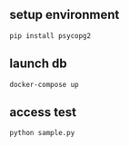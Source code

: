 ## setup environment

```
pip install psycopg2
```

## launch db

```
docker-compose up
```

## access test

```
python sample.py
```